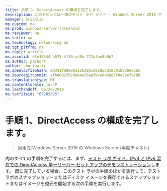 ```yaml
---
title: 手順 1、DirectAccess の構成を完了します。
description: このトピックは一部のテスト ラボ ガイド - Windows Server 2016 で Windows NLB を使用するクラスターでの DirectAccess のデモンストレーション
manager: brianlic
ms.custom: na
ms.prod: windows-server-threshold
ms.reviewer: na
ms.suite: na
ms.technology: networking-da
ms.tgt_pltfrm: na
ms.topic: article
ms.assetid: e1e15544-b575-4f39-af0b-771bfae8b0b7
ms.author: pashort
author: shortpatti
ms.openlocfilehash: 0d341fd8608a12639bcb0c855d10c91b830e6365
ms.sourcegitcommit: afb0602767de64a76aaf9ce6a60d2f0e78efb78b
ms.translationtype: MT
ms.contentlocale: ja-JP
ms.lasthandoff: 06/20/2019
ms.locfileid: "67283395"
---
```

# <a name="step-1-complete-the-directaccess-configuration"></a>手順 1、DirectAccess の構成を完了します。

>適用先:Windows Server 2016 の Windows Server (半期チャネル)

内のすべての手順を完了するには、まず、[テスト ラボ ガイド。IPv4 と IPv6 混在での DirectAccess 単一サーバー セットアップのデモンストレーション](https://go.microsoft.com/fwlink/p/?LinkId=237004)します。 既に完了している場合、このテスト ラボの手順のほかを実行して、テスト ラボのスナップショットまたはディスク イメージを保存できるスナップショットまたはイメージを復元を開始する次の手順を実行します。  
  


